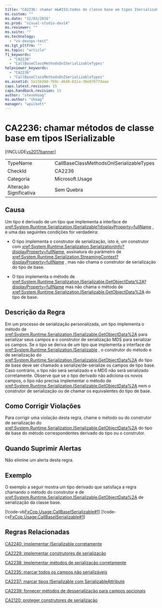 ```yaml
---
title: "CA2236: chamar m&#233;todos de classe base em tipos ISerializable | Microsoft Docs"
ms.custom: ""
ms.date: "12/03/2016"
ms.prod: "visual-studio-dev14"
ms.reviewer: ""
ms.suite: ""
ms.technology: 
  - "vs-devops-test"
ms.tgt_pltfrm: ""
ms.topic: "article"
f1_keywords: 
  - "CA2236"
  - "CallBaseClassMethodsOnISerializableTypes"
helpviewer_keywords: 
  - "CA2236"
  - "CallBaseClassMethodsOnISerializableTypes"
ms.assetid: 5a15b20d-769c-4640-b31a-36e07077daae
caps.latest.revision: 15
caps.handback.revision: 15
author: "stevehoag"
ms.author: "shoag"
manager: "wpickett"
---
```

# CA2236: chamar m&#233;todos de classe base em tipos ISerializable
[!INCLUDE[vs2017banner](../code-quality/includes/vs2017banner.md)]

|||  
|-|-|  
|TypeName|CallBaseClassMethodsOnISerializableTypes|  
|CheckId|CA2236|  
|Categoria|Microsoft.Usage|  
|Alteração Significativa|Sem Quebra|  
  
## Causa  
 Um tipo é derivado de um tipo que implementa a interface de <xref:System.Runtime.Serialization.ISerializable?displayProperty=fullName> , e uma das seguintes condições for verdadeira:  
  
-   O tipo implementa o construtor de serialização, isto é, um construtor com <xref:System.Runtime.Serialization.SerializationInfo?displayProperty=fullName>, assinatura do parâmetro de <xref:System.Runtime.Serialization.StreamingContext?displayProperty=fullName> , mas não chama o construtor de serialização do tipo de base.  
  
-   O tipo implementa o método de <xref:System.Runtime.Serialization.ISerializable.GetObjectData%2A?displayProperty=fullName> mas não chama o método de <xref:System.Runtime.Serialization.ISerializable.GetObjectData%2A> do tipo de base.  
  
## Descrição da Regra  
 Em um processo de serialização personalizada, um tipo implementa o método de <xref:System.Runtime.Serialization.ISerializable.GetObjectData%2A> para serializar seus campos e o construtor de serialização MDS para serializar os campos.  Se o tipo se deriva de um tipo que implementa a interface de <xref:System.Runtime.Serialization.ISerializable> , o construtor do método e de serialização do <xref:System.Runtime.Serialization.ISerializable.GetObjectData%2A> do tipo de base deve ser chamado a serialize\/de\-serialize os campos de tipo base.  Caso contrário, o tipo não será serializado e o MDS não será serializado corretamente.  Observe que se o tipo derivado não adiciona os novos campos, o tipo não precisa implementar o método de <xref:System.Runtime.Serialization.ISerializable.GetObjectData%2A> nem o construtor de serialização ou de chamar os equivalentes do tipo de base.  
  
## Como Corrigir Violações  
 Para corrigir uma violação desta regra, chame o método ou do construtor de serialização do <xref:System.Runtime.Serialization.ISerializable.GetObjectData%2A> do tipo de base do método correspondentes derivado do tipo ou o construtor.  
  
## Quando Suprimir Alertas  
 Não elimine um alerta desta regra.  
  
## Exemplo  
 O exemplo a seguir mostra um tipo derivado que satisfaça a regra chamando o método do construtor e de <xref:System.Runtime.Serialization.ISerializable.GetObjectData%2A> de serialização da classe base.  
  
 [!code-vb[FxCop.Usage.CallBaseISerializable#1](../code-quality/codesnippet/VisualBasic/ca2236-call-base-class-methods-on-iserializable-types_1.vb)]
 [!code-cs[FxCop.Usage.CallBaseISerializable#1](../code-quality/codesnippet/CSharp/ca2236-call-base-class-methods-on-iserializable-types_1.cs)]  
  
## Regras Relacionadas  
 [CA2240: implementar ISerializable corretamente](../Topic/CA2240:%20Implement%20ISerializable%20correctly.md)  
  
 [CA2229: implementar construtores de serialização](../code-quality/ca2229-implement-serialization-constructors.md)  
  
 [CA2238: implementar métodos de serialização corretamente](../code-quality/ca2238-implement-serialization-methods-correctly.md)  
  
 [CA2235: marcar todos os campos não serializáveis](../code-quality/ca2235-mark-all-non-serializable-fields.md)  
  
 [CA2237: marcar tipos ISerializable com SerializableAttribute](../code-quality/ca2237-mark-iserializable-types-with-serializableattribute.md)  
  
 [CA2239: fornecer métodos de desserialização para campos opcionais](../code-quality/ca2239-provide-deserialization-methods-for-optional-fields.md)  
  
 [CA2120: proteger construtores de serialização](../Topic/CA2120:%20Secure%20serialization%20constructors.md)